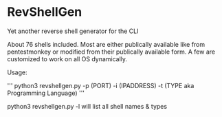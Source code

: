 # RevShellGen
Yet another reverse shell generator for the CLI

About 76 shells included. Most are either publically available like from pentestmonkey or modified from their publically available form. A few are customized to work on all OS dynamically.

Usage:

'''
python3 revshellgen.py -p (PORT) -i (IPADDRESS) -t (TYPE aka Programming Language)
'''

python3 revshellgen.py -l will list all shell names & types
